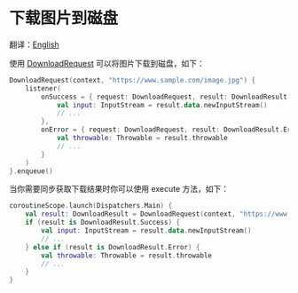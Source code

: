 # 下载图片到磁盘

翻译：[English](download_request.md)

使用 [DownloadRequest] 可以将图片下载到磁盘，如下：

```kotlin
DownloadRequest(context, "https://www.sample.com/image.jpg") {
    listener(
        onSuccess = { request: DownloadRequest, result: DownloadResult.Success ->
            val input: InputStream = result.data.newInputStream()
            // ...
        },
        onError = { request: DownloadRequest, result: DownloadResult.Error ->
            val throwable: Throwable = result.throwable
            // ...
        }
    )
}.enqueue()
```

当你需要同步获取下载结果时你可以使用 execute 方法，如下：

```kotlin
coroutineScope.launch(Dispatchers.Main) {
    val result: DownloadResult = DownloadRequest(context, "https://www.sample.com/image.jpg").execute()
    if (result is DownloadResult.Success) {
        val input: InputStream = result.data.newInputStream()
        // ...
    } else if (result is DownloadResult.Error) {
        val throwable: Throwable = result.throwable
        // ...
    }
}
```

[DownloadRequest]: ../../sketch-core/src/main/kotlin/com/github/panpf/sketch/request/DownloadRequest.kt